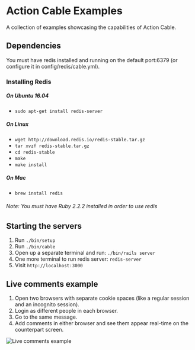 # Action Cable Examples

A collection of examples showcasing the capabilities of Action Cable.

## Dependencies

You must have redis installed and running on the default port:6379 (or configure it in config/redis/cable.yml).

### Installing Redis
##### On Ubuntu 16.04

* `sudo apt-get install redis-server`

##### On Linux
* `wget http://download.redis.io/redis-stable.tar.gz`
* `tar xvzf redis-stable.tar.gz`
* `cd redis-stable`
* `make`
* `make install`

##### On Mac
* `brew install redis`

###### Note: You must have Ruby 2.2.2 installed in order to use redis

## Starting the servers

1. Run `./bin/setup`
2. Run `./bin/cable`
3. Open up a separate terminal and run: `./bin/rails server`
4. One more terminal to run redis server: `redis-server`
4. Visit `http://localhost:3000`

## Live comments example

1. Open two browsers with separate cookie spaces (like a regular session and an incognito session). 
2. Login as different people in each browser. 
3. Go to the same message.
4. Add comments in either browser and see them appear real-time on the counterpart screen.

![Live comments example](/example.gif?raw=true "Live comments example")
